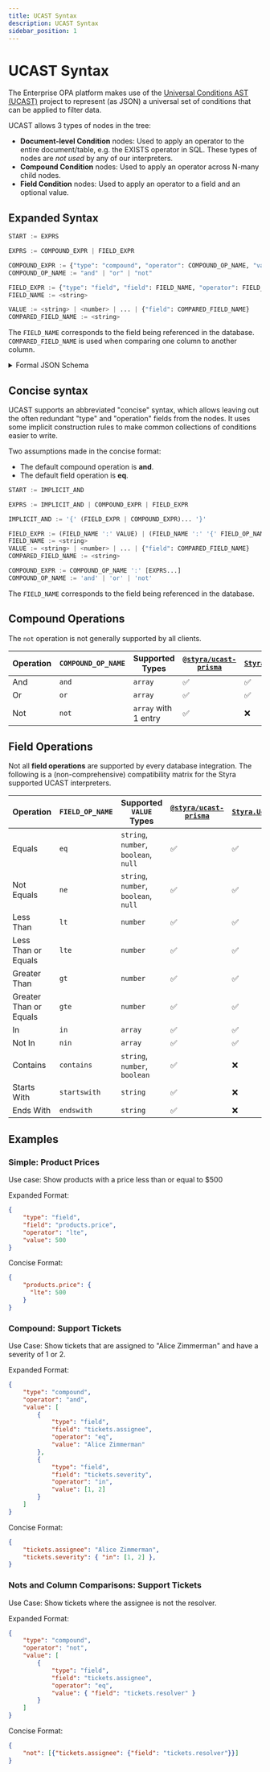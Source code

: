 ```yaml
---
title: UCAST Syntax
description: UCAST Syntax
sidebar_position: 1
---
```



# UCAST Syntax

The Enterprise OPA platform makes use of the [Universal Conditions AST (UCAST)](https://github.com/stalniy/ucast) project to represent (as JSON) a universal set of conditions that can be applied to filter data.

UCAST allows 3 types of nodes in the tree:
- **Document-level Condition** nodes: Used to apply an operator to the entire document/table, e.g. the EXISTS operator in SQL. These types of nodes are _not used_ by any of our interpreters.
- **Compound Condition** nodes: Used to apply an operator across N-many child nodes.
- **Field Condition** nodes: Used to apply an operator to a field and an optional value.


## Expanded Syntax

``` python
START := EXPRS

EXPRS := COMPOUND_EXPR | FIELD_EXPR

COMPOUND_EXPR := {"type": "compound", "operator": COMPOUND_OP_NAME, "value": [EXPRS]}
COMPOUND_OP_NAME := "and" | "or" | "not"

FIELD_EXPR := {"type": "field", "field": FIELD_NAME, "operator": FIELD_OP_NAME, "value": VALUE}
FIELD_NAME := <string>

VALUE := <string> | <number> | ... | {"field": COMPARED_FIELD_NAME}
COMPARED_FIELD_NAME := <string>
```

The `FIELD_NAME` corresponds to the field being referenced in the database. `COMPARED_FIELD_NAME` is used when comparing one column to another column.

<details>
    <summary>Formal JSON Schema</summary>
```json
{
    "$schema": "https://json-schema.org/draft/2020-12/schema",
    "title": "UCAST expanded syntax",
    "description": "UCAST expanded syntax that is compatible with Styra supported integrations",
    "$defs": {
        "compoundExpression": {
            "type": "object",
            "properties": {
                "type": { "const": "compound" },
                "operator": {
                    "anyOf": [
                        { "const": "and" },
                        { "const": "or" },
                        { "const": "not" }
                    ]
                },
                "value": {
                    "type": "array",
                    "items": { "$ref": "#" }
                }
            },
            "required": ["type", "operator", "value"]
        },
        "fieldExpression": {
            "type": "object",
            "properties": {
                "type": { "const": "field" },
                "field": { "type": "string" },
                "operator": { "enum": ["eq", "ne", "lt", "lte", "gt", "gte", "in", "nin", "contains", "startswith", "endswith"] }
            },
            "required": ["type", "field", "operator", "value"],
            "allOf": [
                {
                    "if": { "properties": { "operator": { "const": "eq" }} },
                    "then": { "properties": { "value": { "type": ["string", "number", "boolean", "null"] }}}
                },
                {
                    "if": { "properties": { "operator": { "const": "ne" }} },
                    "then": { "properties": { "value": { "type": ["string", "number", "boolean", "null"] }}}
                },
                {
                    "if": { "properties": { "operator": { "const": "lt" }} },
                    "then": { "properties": { "value": { "type": "number" }}}
                },
                {
                    "if": { "properties": { "operator": { "const": "lte" }} },
                    "then": { "properties": { "value": { "type": "number" }}}
                },
                {
                    "if": { "properties": { "operator": { "const": "gt" }} },
                    "then": { "properties": { "value": { "type": "number" }}}
                },
                {
                    "if": { "properties": { "operator": { "const": "gte" }} },
                    "then": { "properties": { "value": { "type": "number" }}}
                },
                {
                    "if": { "properties": { "operator": { "const": "in" }} },
                    "then": { "properties": { "value": { "type": ["array"] }}}
                },
                {
                    "if": { "properties": { "operator": { "const": "nin" }} },
                    "then": { "properties": { "value": { "type": ["array"] }}}
                },
                {
                    "if": { "properties": { "operator": { "const": "contains" }} },
                    "then": { "properties": { "value": { "type": ["string", "number", "boolean"] }}}
                },
                {
                    "if": { "properties": { "operator": { "const": "startswith" }} },
                    "then": { "properties": { "value": { "type": "string" }}}
                },
                {
                    "if": { "properties": { "operator": { "const": "endswith" }} },
                    "then": { "properties": { "value": { "type": "string" }}}
                }
            ]
        }
    },
    "type": "object",
    "anyOf": [
        { "$ref": "#/$defs/compoundExpression" },
        { "$ref": "#/$defs/fieldExpression" }
    ]
}
```
</details>


## Concise syntax

UCAST supports an abbreviated "concise" syntax, which allows leaving out the often redundant "type" and "operation" fields from the nodes. It uses some implicit construction rules to make common collections of conditions easier to write.

Two assumptions made in the concise format:
- The default compound operation is **and**.
- The default field operation is **eq**.

```python
START := IMPLICIT_AND

EXPRS := IMPLICIT_AND | COMPOUND_EXPR | FIELD_EXPR

IMPLICIT_AND := '{' (FIELD_EXPR | COMPOUND_EXPR)... '}'

FIELD_EXPR := (FIELD_NAME ':' VALUE) | (FIELD_NAME ':' '{' FIELD_OP_NAME ':' VALUE '}')
FIELD_NAME := <string>
VALUE := <string> | <number> | ... | {"field": COMPARED_FIELD_NAME}
COMPARED_FIELD_NAME := <string>

COMPOUND_EXPR := COMPOUND_OP_NAME ':' [EXPRS...]
COMPOUND_OP_NAME := 'and' | 'or' | 'not'
```

The `FIELD_NAME` corresponds to the field being referenced in the database.


## Compound Operations

The `not` operation is not generally supported by all clients.

Operation | `COMPOUND_OP_NAME` | Supported Types | [`@styra/ucast-prisma`](https://github.com/StyraInc/opa-typescript/tree/main/packages/ucast-prisma) | [`Styra.Ucast.Linq`](https://github.com/StyraInc/ucast-linq)
---|---|---|---|---
And | `and` | `array` | :white_check_mark: | :white_check_mark:
Or | `or` | `array` | :white_check_mark: | :white_check_mark:
Not | `not` | `array` with 1 entry | :white_check_mark: | :x:


## Field Operations

Not all **field operations** are supported by every database integration. The following is a (non-comprehensive) compatibility matrix for the Styra supported UCAST interpreters.

Operation | `FIELD_OP_NAME` | Supported `VALUE` Types | [`@styra/ucast-prisma`](https://github.com/StyraInc/opa-typescript/tree/main/packages/ucast-prisma) | [`Styra.Ucast.Linq`](https://github.com/StyraInc/ucast-linq)
---|---|---|---|---
Equals | `eq` | `string`, `number`, `boolean`, `null` | :white_check_mark: | :white_check_mark:
Not Equals | `ne` | `string`, `number`, `boolean`, `null` | :white_check_mark: | :white_check_mark:
Less Than | `lt` | `number` | :white_check_mark: | :white_check_mark:
Less Than or Equals | `lte` | `number` | :white_check_mark: | :white_check_mark:
Greater Than | `gt` | `number` | :white_check_mark: | :white_check_mark:
Greater Than or Equals | `gte` | `number` | :white_check_mark: | :white_check_mark:
In | `in` | `array` | :white_check_mark: | :white_check_mark:
Not In | `nin` | `array` | :white_check_mark: | :white_check_mark:
Contains | `contains` | `string`, `number`, `boolean` | :white_check_mark: | :x:
Starts With | `startswith` | `string` | :white_check_mark: | :x:
Ends With | `endswith` | `string` | :white_check_mark: | :x:


## Examples


### Simple: Product Prices

Use case: Show products with a price less than or equal to $500

Expanded Format:
```json
{
    "type": "field",
    "field": "products.price",
    "operator": "lte",
    "value": 500
}
```

Concise Format:
```json
{
    "products.price": {
      "lte": 500
    }
}
```


### Compound: Support Tickets

Use Case: Show tickets that are assigned to "Alice Zimmerman" and have a severity of 1 or 2.

Expanded Format:
```json
{
    "type": "compound",
    "operator": "and",
    "value": [
        {
            "type": "field",
            "field": "tickets.assignee",
            "operator": "eq",
            "value": "Alice Zimmerman"
        },
        {
            "type": "field",
            "field": "tickets.severity",
            "operator": "in",
            "value": [1, 2]
        }
    ]
}
```

Concise Format:
```json
{
    "tickets.assignee": "Alice Zimmerman",
    "tickets.severity": { "in": [1, 2] },
}
```


### Nots and Column Comparisons: Support Tickets

Use Case: Show tickets where the assignee is not the resolver.

Expanded Format:
```json
{
    "type": "compound",
    "operator": "not",
    "value": [
        {
            "type": "field",
            "field": "tickets.assignee",
            "operator": "eq",
            "value": { "field": "tickets.resolver" }
        }
    ]
}
```

Concise Format:
```json
{
    "not": [{"tickets.assignee": {"field": "tickets.resolver"}}]
}
```
